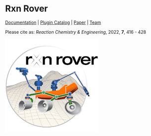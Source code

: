 # Rxn Rover

[Documentation](https://rxnrover.github.io/RxnRover) | 
[Plugin Catalog](https://rxnrover.github.io/PluginCatalog) | 
[Paper](https://doi.org/10.1039/D1RE00265A) | 
[Team](https://rxnrover.github.io/)

Please cite as: *Reaction Chemistry & Engineering*, 2022, **7**, 416 - 428

<img src="./assets/full_color_logo_3600x3600.jpg" alt="logo" width="300"/>
